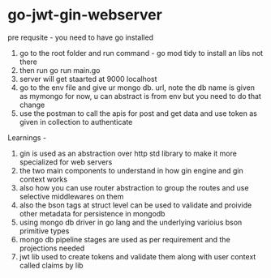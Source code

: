 # go-jwt-gin-webserver

pre requsite - you need to have go installed

1. go to the root folder and run command - go mod tidy to install an libs not there
2. then run go run main.go
3. server will get staarted at 9000 localhost
4. go to the env file and give ur mongo db. url, note the db name is given as mymongo for now, u can abstract is from env but you need to do that change
5. use the postman to call the apis for post and get data and use token as given in collection to authenticate

Learnings - 

1. gin is used as an abstraction over http std library to make it more specialized for web servers
2. the two main components to understand in how gin engine and gin context works
3. also how you can use router abstraction to group the routes and use selective middlewares on them
4. also the bson tags at struct level can be used to validate and proivide other metadata for persistence in mongodb
5. using mongo db driver in go lang and the underlying varioius bson primitive types
6. mongo db pipeline stages are used as per requirement and the projections needed
7. jwt lib used to create tokens and validate them along with user context called claims by lib
